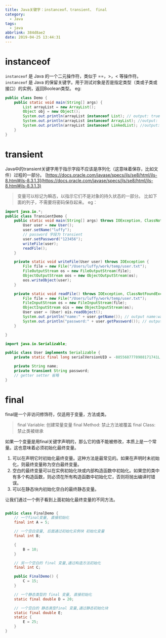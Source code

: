 ```yaml
---
title: Java关键字：instanceof、transient、 final
category:
  - Java
tags:
  - java
abbrlink: 384d8ae2
date: 2019-04-25 13:44:31
---
```

# instanceof
`instanceof` 是 Java 的一个二元操作符，类似于 ==，>，< 等操作符。
`instanceof` 是 Java 的保留关键字。用于测试对象是否是指定类型（类或子类或接口）的实例，返回Boolean类型。
eg:
``` java
public class Demo {
    public static void main(String[] args) {
        List arrayList = new ArrayList();
        Object obj = new Object();
        System.out.println(arrayList instanceof List); // output: true
        System.out.println(arrayList instanceof ArrayList); //output:  true
        System.out.println(arrayList instanceof LinkedList); //output:  false
    }
}
```

# transient
Java中的transient关键字用于指示字段不应该是序列化（这意味着保存，比如文件）过程的一部分。
[https://docs.oracle.com/javase/specs/jls/se8/html/jls-8.html#jls-8.3.1.3](https://docs.oracle.com/javase/specs/jls/se8/html/jls-8.html#jls-8.3.1.3)
> 变量可以标记为瞬态，以指示它们不是对象的持久状态的一部分。
比如下面的列子，不需要将密码保存起来。
eg：
```java
import java.io.*;
public class TransientDemo {
    public static void main(String[] args) throws IOException, ClassNotFoundException {
        User user = new User();
        user.setName("luffy");
        // password 字段为 transient
        user.setPassword("123456");
        writeFile(user);
        readFile();
    }

    private static void writeFile(User user) throws IOException {
        File file = new File("/Users/luffy/work/temp/user.txt");
        FileOutputStream os = new FileOutputStream(file);
        ObjectOutputStream oos = new ObjectOutputStream(os);
        oos.writeObject(user);
    }

    private static void readFile() throws IOException, ClassNotFoundException {
        File file = new File("/Users/luffy/work/temp/user.txt");
        FileInputStream os = new FileInputStream(file);
        ObjectInputStream ois = new ObjectInputStream(os);
        User user = (User) ois.readObject();
        System.out.println("name:" + user.getName()); // output name:wayne
        System.out.println("password:" + user.getPassword()); // output password:null
    }

}

import java.io.Serializable;

public class User implements Serializable {
    private static final long serialVersionUID = -8855687778988171741L;

    private String name;
    private transient String password;
    // getter setter 省略
}
```

# final
final是一个非访问修饰符，仅适用于变量，方法或类。
> final Variable: 创建常量变量
> final Method: 禁止方法被覆盖
> final Class: 禁止类被继承

如果一个变量是用final关键字声明的，那么它的值不能被修改，本质上是一个常量。这也意味着必须初始化最终变量。
1. 可以在声明它时初始化最终变量。这种方法是最常见的。如果在声明时未初始化，则最终变量称为空白最终变量。
2. 空白的最终变量可以在实例初始化块或内部构造函数中初始化。如果您的类中有多个构造函数，则必须在所有构造函数中初始化它，否则将抛出编译时错误。
3. 可以在静态块内初始化空白的最终静态变量。

让我们通过一个例子看到上面初始化最终变量的不同方法。

```java

public class FinalDemo {
    // 一个final变量, 直接初始化
    final int A = 5;

    // 一个空白变量, 后面通过初始化实例块 初始化变量
    final int B;

    {
        B = 10;
    }

    // 另一个空白的 final 变量,通过构造方法初始化
    final int C;

    public FinalDemo() {
        C = 15;
    }

    // 一个静态类型的 final 变量, 直接初始化
    static final double D = 20;

    // 一个空白的 静态类型final 变量,通过静态初始化块
    static final double E;
    static {
        E = 25;
    }
}
```
